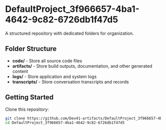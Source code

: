# DefaultProject_3f966657-4ba1-4642-9c82-6726db1f47d5
A structured repository with dedicated folders for organization.

## Folder Structure

- **code/** - Store all source code files
- **artifacts/** - Store build outputs, documentation, and other generated content
- **logs/** - Store application and system logs
- **transcripts/** - Store conversation transcripts and records

## Getting Started

Clone this repository:
```bash
git clone https://github.com/Dev41-artifacts/DefaultProject_3f966657-4ba1-4642-9c82-6726db1f47d5
cd DefaultProject_3f966657-4ba1-4642-9c82-6726db1f47d5
```
